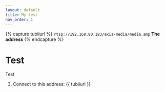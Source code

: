 ```yaml
---
layout: default
title: My test
nav_order: 1
---
```

{% capture tubiiurl %} `rtsp://192.168.80.183/axis-media/media.amp` **The address** {% endcapture %}

# Test

Test

3. Connect to this address: {{ tubiiurl }}

